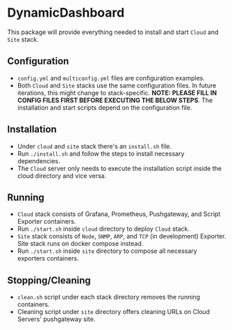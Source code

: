 # DynamicDashboard
This package will provide everything needed to install and start `Cloud` and `Site` stack.

## Configuration
- `config.yml` and `multiconfig.yml` files are configuration examples. 
- Both `Cloud` and `Site` stacks use the same configuration files. In future iterations, this might change to stack-specific.
**NOTE: PLEASE FILL IN CONFIG FILES FIRST BEFORE EXECUTING THE BELOW STEPS**. The installation and start scripts depend on the configuration file.

## Installation
- Under `cloud` and `site` stack there's an `install.sh` file. 
- Run `./install.sh` and follow the steps to install necessary dependencies. 
- The `Cloud` server only needs to execute the installation script inside the cloud directory and vice versa.

## Running
- `Cloud` stack consists of Grafana, Prometheus, Pushgateway, and Script Exporter containers. 
- Run `./start.sh` inside `cloud` directory to deploy `Cloud` stack. 
- `Site` stack consists of `Node`, `SNMP`, `ARP`, and `TCP` (in development) Exporter. Site stack runs on docker compose instead. 
- Run `./start.sh` inside `site` directory to compose all necessary exporters containers.

## Stopping/Cleaning
- `clean.sh` script under each stack directory removes the running containers.
- Cleaning script under `site` directory offers cleaning URLs on Cloud Servers' pushgateway site.